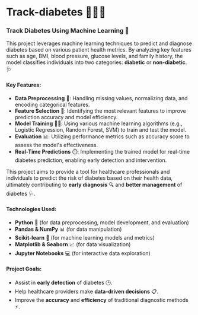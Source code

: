 # Track-diabetes 🚶‍♂️💉

### **Track Diabetes Using Machine Learning 🤖**

This project leverages machine learning techniques to predict and diagnose diabetes based on various patient health metrics. By analyzing key features such as age, BMI, blood pressure, glucose levels, and family history, the model classifies individuals into two categories: **diabetic** or **non-diabetic**. 🩺

#### **Key Features:**

* **Data Preprocessing** 🧹: Handling missing values, normalizing data, and encoding categorical features.
* **Feature Selection** 🧐: Identifying the most relevant features to improve prediction accuracy and model efficiency.
* **Model Training** 🏋️‍♂️: Using various machine learning algorithms (e.g., Logistic Regression, Random Forest, SVM) to train and test the model.
* **Evaluation** 📊: Utilizing performance metrics such as accuracy score to assess the model's effectiveness.
* **Real-Time Predictions** ⏱️: Implementing the trained model for real-time diabetes prediction, enabling early detection and intervention.

This project aims to provide a tool for healthcare professionals and individuals to predict the risk of diabetes based on their health data, ultimately contributing to **early diagnosis** 🔍 and **better management** of diabetes 🩺.

#### **Technologies Used:**

* **Python** 🐍 (for data preprocessing, model development, and evaluation)
* **Pandas & NumPy** 📊 (for data manipulation)
* **Scikit-learn** 🧠 (for machine learning models and metrics)
* **Matplotlib & Seaborn** 📈 (for data visualization)
* **Jupyter Notebooks** 💻 (for interactive data exploration)

#### **Project Goals:**

* Assist in **early detection** of diabetes 🕒.
* Help healthcare providers make **data-driven decisions** 📋.
* Improve the **accuracy** and **efficiency** of traditional diagnostic methods ⚡.
